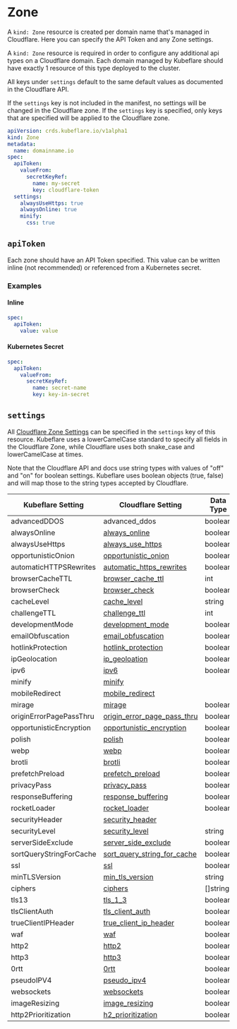 # Zone

A `kind: Zone` resource is created per domain name that's managed in Cloudflare.
Here you can specify the API Token and any Zone settings.

A `kind: Zone` resource is required in order to configure any additional api types on a Cloudflare domain.
Each domain managed by Kubeflare should have exactly 1 resource of this type deployed to the cluster.

All keys under `settings` default to the same default values as documented in the Cloudflare API.

If the `settings` key is not included in the manifest, no settings will be changed in the Cloudflare zone.
If the `settings` key is specified, only keys that are specified will be applied to the Cloudflare zone.


```yaml
apiVersion: crds.kubeflare.io/v1alpha1
kind: Zone
metadata:
  name: domainname.io
spec:
  apiToken: 
    valueFrom:
      secretKeyRef:
        name: my-secret
        key: cloudflare-token
  settings:
    alwaysUseHttps: true
    alwaysOnline: true
    minify:
      css: true
```

## `apiToken`

Each zone should have an API Token specified. 
This value can be written inline (not recommended) or referenced from a Kubernetes secret.

### Examples

#### Inline

```yaml
spec:
  apiToken: 
    value: value
```

#### Kubernetes Secret

```yaml
spec:
  apiToken:
    valueFrom:
      secretKeyRef: 
        name: secret-name
        key: key-in-secret
```

## `settings`

All [Cloudflare Zone Settings](https://api.cloudflare.com/#zone-settings-properties) can be specified in the `settings` key of this resource.
Kubeflare uses a lowerCamelCase standard to specify all fields in the Cloudflare Zone, while Cloudflare uses both snake_case and lowerCamelCase at times.

Note that the Cloudflare API and docs use string types with values of "off" and "on" for boolean settings.
Kubeflare uses boolean objects (true, false) and will map those to the string types accepted by Cloudflare.

| Kubeflare Setting | Cloudflare Setting | Data Type |
|-------------------|--------------------|-----------|
| advancedDDOS | advanced_ddos | boolean
| alwaysOnline | [always_online](https://api.cloudflare.com/#zone-settings-change-always-online-setting) | boolean 
| alwaysUseHttps | [always_use_https](https://api.cloudflare.com/#zone-settings-change-always-use-https-setting) | boolean
| opportunisticOnion | [opportunistic_onion](https://api.cloudflare.com/#zone-settings-change-opportunistic-onion-setting) | boolean
| automaticHTTPSRewrites | [automatic_https_rewrites](https://api.cloudflare.com/#zone-settings-change-automatic-https-rewrites-setting) | boolean
| browserCacheTTL | [browser_cache_ttl](https://api.cloudflare.com/#zone-settings-change-browser-cache-ttl-setting) | int
| browserCheck | [browser_check](https://api.cloudflare.com/#zone-settings-change-browser-check-setting) | boolean
| cacheLevel | [cache_level](https://api.cloudflare.com/#zone-settings-change-cache-level-setting) | string
| challengeTTL | [challenge_ttl](https://api.cloudflare.com/#zone-settings-change-challenge-ttl-setting) | int
| developmentMode |[development_mode](https://api.cloudflare.com/#zone-settings-change-development-mode-setting) | boolean
| emailObfuscation | [email_obfuscation](https://api.cloudflare.com/#zone-settings-change-email-obfuscation-setting) | boolean
| hotlinkProtection | [hotlink_protection](https://api.cloudflare.com/#zone-settings-change-hotlink-protection-setting) | boolean
| ipGeolocation | [ip_geoloation](https://api.cloudflare.com/#zone-settings-change-ip-geolocation-setting) | boolean
| ipv6 | [ipv6](https://api.cloudflare.com/#zone-settings-change-ipv6-setting)| boolean
| minify | [minify](https://api.cloudflare.com/#zone-settings-change-minify-setting) |
| mobileRedirect | [mobile_redirect](https://api.cloudflare.com/#zone-settings-change-mobile-redirect-setting) | 
| mirage | [mirage](https://api.cloudflare.com/#zone-settings-change-mirage-setting) | boolean
| originErrorPagePassThru | [origin_error_page_pass_thru](https://api.cloudflare.com/#zone-settings-change-enable-error-pages-on-setting) | boolean
| opportunisticEncryption | [opportunistic_encryption](https://api.cloudflare.com/#zone-settings-change-opportunistic-encryption-setting) | boolean
| polish | [polish](https://api.cloudflare.com/#zone-settings-change-polish-setting) | boolean
| webp | [webp](https://api.cloudflare.com/#zone-settings-change-webp-setting) | boolean
| brotli | [brotli](https://api.cloudflare.com/#zone-settings-change-brotli-setting) | boolean
| prefetchPreload | [prefetch_preload](https://api.cloudflare.com/#zone-settings-change-prefetch-preload-setting) | boolean
| privacyPass | [privacy_pass](https://api.cloudflare.com/#zone-settings-change-privacy-pass-setting) | boolean
| responseBuffering | [response_buffering](https://api.cloudflare.com/#zone-settings-change-response-buffering-setting) | boolean
| rocketLoader | [rocket_loader](https://api.cloudflare.com/#zone-settings-change-rocket-loader-setting) | boolean
| securityHeader | [security_header](https://api.cloudflare.com/#zone-settings-change-security-header-hsts-setting) |
| securityLevel | [security_level](https://api.cloudflare.com/#zone-settings-change-security-level-setting) | string
| serverSideExclude | [server_side_exclude](https://api.cloudflare.com/#zone-settings-change-server-side-exclude-setting) | boolean
| sortQueryStringForCache | [sort_query_string_for_cache](https://api.cloudflare.com/#zone-settings-change-enable-query-string-sort-setting) | boolean
| ssl | [ssl](https://api.cloudflare.com/#zone-settings-change-ssl-setting) | boolean
| minTLSVersion | [min_tls_version](https://api.cloudflare.com/#zone-settings-change-minimum-tls-version-setting) | string
| ciphers |[ciphers](https://api.cloudflare.com/#zone-settings-change-ciphers-setting) | []string
| tls13 | [tls_1_3](https://api.cloudflare.com/#zone-settings-change-tls-1.3-setting) | boolean
| tlsClientAuth | [tls_client_auth](https://api.cloudflare.com/#zone-settings-change-tls-client-auth-setting) | boolean
| trueClientIPHeader | [true_client_ip_header](https://api.cloudflare.com/#zone-settings-change-true-client-ip-setting) | boolean
| waf | [waf](https://api.cloudflare.com/#zone-settings-change-web-application-firewall-waf-setting) | boolean
| http2 | [http2](https://api.cloudflare.com/#zone-settings-change-http2-setting) | boolean
| http3 | [http3](https://api.cloudflare.com/#zone-settings-change-http3-setting) | boolean
| 0rtt | [0rtt](https://api.cloudflare.com/#zone-settings-change-0-rtt-session-resumption-setting) | boolean
| pseudoIPV4 | [pseudo_ipv4](https://api.cloudflare.com/#zone-settings-change-pseudo-ipv4-setting) | boolean
| websockets | [websockets](https://api.cloudflare.com/#zone-settings-change-websockets-setting) | boolean
| imageResizing | [image_resizing](https://api.cloudflare.com/#zone-settings-change-image-resizing-setting) | boolean
| http2Prioritization | [h2_prioritization](https://api.cloudflare.com/#zone-settings-change-http/2-edge-prioritization-setting) | boolean


